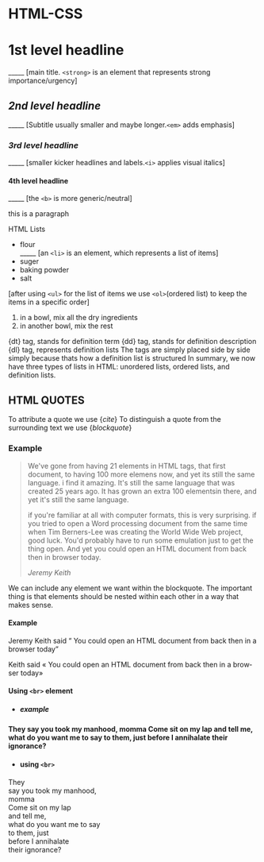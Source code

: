 # HTML-CSS
<h1><strong>1st level headline</strong></h1> _____ [main title. <code>&lt;strong&gt;</code> is an element that represents strong importance/urgency]
<h2><em>2nd level headline</em></h2> _____ [Subtitle usually smaller and maybe longer.<code>&lt;em&gt;</code> adds emphasis]
<h3><i>3rd level headline</i></h3> _____ [smaller kicker headlines and labels.<code>&lt;i&gt;</code> applies visual italics]
<h4><b>4th level headline</b></h4> _____ [the <code>&lt;b&gt;</code> is more generic/neutral]
<p>this is a paragraph</p>
HTML Lists
<ul>
    <li>flour</li> _____ [an <code>&lt;li&gt;</code> is an element, which represents a list of items]
    <li>suger</li>
    <li>baking powder</li>
    <li>salt</li>
</ul>

[after using <code>&lt;ul&gt;</code> for the list  of items we use <code>&lt;ol&gt;</code>(ordered list) to keep the items in a specific order]

<ol>
    <li>in a bowl, mix all the dry ingredients</li>
    <li>in another bowl, mix the rest</li>
</ol>

{dt} tag, stands for definition term
{dd} tag, stands for definition description
{dl} tag, represents definition lists
The tags are simply placed side by side simply because thats how a definition list is structured
In summary, we now have three types of lists in HTML: unordered lists, ordered lists, and definition lists.

<h2>HTML QUOTES</h2>
To attribute a quote we use {<em>cite</em>}
To distinguish a quote from the surrounding text we use {<i>blockquote</i>}

<H3>Example</H3>

<blockquote>
  <p>We've gone from having 21 elements in HTML tags, that first document,
    to having 100 more elemens now, and yet its still the same language. i find it amazing.
    It's still the same language that was created 25 years ago. It has grown an extra 100 elementsin there,
    and yet it's still the same language.</p>
    
 <p>if you're familiar at all with computer formats, this is very surprising.
    if you tried to open a Word processing document from the same time when 
    Tim Berners-Lee was creating the World Wide Web project, good luck.
    You'd probably have to run some emulation just to get the thing open.
    And yet you could open an HTML document from back then in browser today.</p>
<cite>Jeremy Keith</cite>
</blockquote>

We can include any element we want within the blockquote. The important thing is that
elements should be nested within each other in a way that makes sense. 

<h4>Example</h4>

<p>Jeremy Keith said <q> You could open an HTML document from back then in a browser today</q></p> 
<p lang="Fr">Keith said <q> You could open an HTML document from back then in a browser today</q></p> 

<h4>Using <code>&lt;br&gt;</code> element</h4>

-    <h5>example</h5>

<b>
They
say you took my manhood,
momma
Come sit on my lap
and tell me,
what do you want me to say
to them, just 
before I annihalate
their ignorance?
</b>

-    <h4>using <code>&lt;br&gt;</code></h4>

They<br>
say you took my manhood,<br>
momma<br>
Come sit on my lap<br>
and tell me,<br>
what do you want me to say<br>
to them, just <br>
before I annihalate<br>
their ignorance?<br>
